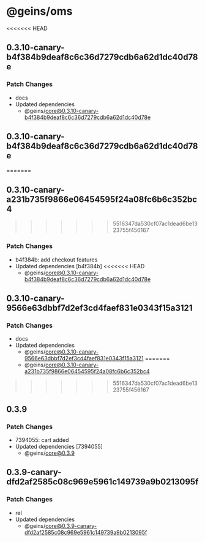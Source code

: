 # @geins/oms

<<<<<<< HEAD
## 0.3.10-canary-b4f384b9deaf8c6c36d7279cdb6a62d1dc40d78e

### Patch Changes

- docs
- Updated dependencies
  - @geins/core@0.3.10-canary-b4f384b9deaf8c6c36d7279cdb6a62d1dc40d78e

## 0.3.10-canary-b4f384b9deaf8c6c36d7279cdb6a62d1dc40d78e
=======
## 0.3.10-canary-a231b735f9866e06454595f24a08fc6b6c352bc4
>>>>>>> 5516347da530cf07ac1dead6be1323755f456167

### Patch Changes

- b4f384b: add checkout features
- Updated dependencies [b4f384b]
<<<<<<< HEAD
  - @geins/core@0.3.10-canary-b4f384b9deaf8c6c36d7279cdb6a62d1dc40d78e

## 0.3.10-canary-9566e63dbbf7d2ef3cd4faef831e0343f15a3121

### Patch Changes

- docs
- Updated dependencies
  - @geins/core@0.3.10-canary-9566e63dbbf7d2ef3cd4faef831e0343f15a3121
=======
  - @geins/core@0.3.10-canary-a231b735f9866e06454595f24a08fc6b6c352bc4
>>>>>>> 5516347da530cf07ac1dead6be1323755f456167

## 0.3.9

### Patch Changes

- 7394055: cart added
- Updated dependencies [7394055]
  - @geins/core@0.3.9

## 0.3.9-canary-dfd2af2585c08c969e5961c149739a9b0213095f

### Patch Changes

- rel
- Updated dependencies
  - @geins/core@0.3.9-canary-dfd2af2585c08c969e5961c149739a9b0213095f
